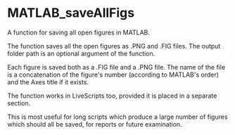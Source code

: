 # MATLAB_saveAllFigs
A function for saving all open figures in MATLAB.

The function saves all the open figures as .PNG and .FIG files. The output folder path is an optional argument of the function.

Each figure is saved both as a .FIG file and a .PNG file. The name of the file is a concatenation of the figure's number (according to MATLAB's order) and the Axes title if it exists.

The function works in LiveScripts too, provided it is placed in a separate section.

This is most useful for long scripts which produce a large number of figures which should all be saved, for reports or future examination.

